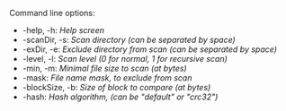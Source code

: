 Command line options:
 * -help, -h: *Help screen*
 * -scanDir, -s: *Scan directory (can be separated by space)*
 * -exDir, -e: *Exclude directory from scan (can be separated by space)*
 * -level, -l: *Scan level (0 for normal, 1 for recursive scan)*
 * -min, -m: *Minimal file size to scan (at bytes)*
 * -mask: *File name mask, to exclude from scan*
 * -blockSize, -b: *Size of block to compare (at bytes)*
 * -hash: *Hash algorithm, (can be "default" or "crc32")*
